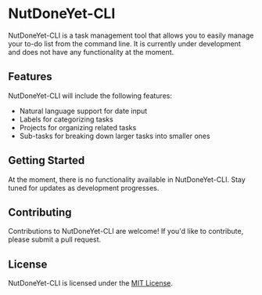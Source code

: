 # NutDoneYet-CLI
NutDoneYet-CLI is a task management tool that allows you to easily manage your to-do list from the command line. It is currently under development and does not have any functionality at the moment.

## Features
NutDoneYet-CLI will include the following features:

* Natural language support for date input
* Labels for categorizing tasks
* Projects for organizing related tasks
* Sub-tasks for breaking down larger tasks into smaller ones

## Getting Started
At the moment, there is no functionality available in NutDoneYet-CLI. Stay tuned for updates as development progresses.

## Contributing
Contributions to NutDoneYet-CLI are welcome! If you'd like to contribute, please submit a pull request.

## License
NutDoneYet-CLI is licensed under the [MIT License](LICENSE).

